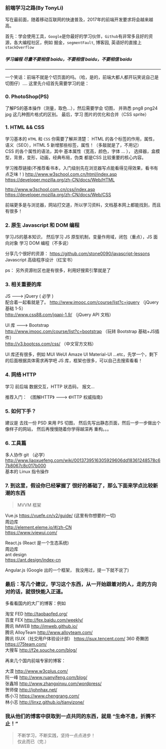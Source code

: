 ### 前端学习之路(By TonyLi)

写在最前面，随着移动互联网的快速普及，2017年的前端开发要求将会越来越高。

首先：学会使用工具，`Google`是你最好的学习伙伴，`Github`有非常多且好的资源，各大编程社区，例如 掘金，`segmentFault`, 博客园, 英语好的直接上 `stackOverflow`


##### 学习编程 尽量不要相信 baidu，不要相信 baidu，不要相信 baidu  

----

一个笑话：前端不就是个切页面的吗。（哈，是的，前端大都人都开玩笑说自己是切图仔）.... 这里先介绍首先需要学习的是：
 
### 0. PhotoShop(PS) 
了解PS的基本操作（测量，取色...），然后需要学会 切图， 并熟悉 png8  png24  jpg 这几种图片格式的区别。
最后，学习 图片的优化和合并（CSS sprite）


### 1. HTML && CSS

学习基本的 `HTML` 和 `CSS`
你需要了解并清楚：
HTML 的各个标签的作用，属性，语义（SEO），HTML 5 新增那些标签，属性！（多敲就是了，不用记）  
CSS 的各个属性的语法，其中 基本属性（宽高，颜色，字体 ... ）， 选择器，盒模型，背景，变形，动画，经典布局，伪类 都是CSS 比较重要的核心内容。

学习推荐链接(不推荐看书本，入门级别先在浏览器写点能看得见得效果，看书有点乏味！) 
http://www.w3school.com.cn/html/index.asp        
https://developer.mozilla.org/zh-CN/docs/Web/HTML

http://www.w3school.com.cn/css/index.asp  
https://developer.mozilla.org/zh-CN/docs/Web/CSS

前端更多是与浏览器，网站打交道，所以学习资料，文档基本网上都能找到，而且有很多！



### 2. 原生 Javascript 和 DOM 编程
学习JS的基本知识， 然后学习 JS 原型机制，变量作用域，闭包（重点），JS 面向对象
学习 DOM 编程（不多说）

分享几个很好的资源：
https://github.com/stone0090/javascript-lessons  
Javascript 高级程序设计（红宝书）

ps： 另外资源社区也是有很多，利用好搜索引擎就是了



### 3. 相关重要的库 
JS --->  jQuery ( 必学 )  
配合着一起看就是了。
http://www.imooc.com/course/list?c=jquery  （jQuery 基础 1-5）   
http://www.css88.com/jqapi-1.9/            （jQuery API 文档）  


UI 库 ---> Bootstrap  
http://www.imooc.com/course/list?c=bootstrap  （玩转 Bootstrap 基础+JS插件）  
http://v3.bootcss.com/css/                    （中文官方文档）


UI 库还有很多，例如 MUI  WeUI  Amaze UI  Material-UI ...etc，先学一个，剩下的后面根据具体需求再学吧
JS 库，框架也很多，可以自己去搜索看看！

### 4. 网络 HTTP 
学习 前后端 数据交互，HTTP 状态码， 报文...



推荐入门： 《图解HTTP》  --->  《HTTP 权威指南》 

### 5. 如何下手？
建议是 去找一份 PSD 来用 PS 切图， 然后先写出静态页面，然后一步一步做出个像样子的网站， 然后再慢慢随着你学得越深再 重构。。。


### 6. 工具篇  
多人协作  git （必学）
http://www.liaoxuefeng.com/wiki/0013739516305929606dd18361248578c67b8067c8c017b000  
基本的 Linux 指令操作



### 7. 到这里，假设你已经掌握了 很好的基础了，那么下面来学点比较新潮的东西  
> MVVM 框架  

Vue.js   https://vuefe.cn/v2/guide/ (这里有你想要的一切)  
周边库  
http://element.eleme.io/#/zh-CN  
https://www.iviewui.com/

React.js (React 是一个生态系统)  
周边库  
ant design   
https://ant.design/index-cn

Angular.js (Google 出的一个框架， 我没用过，提一下就不说了)


### 最后：写几个建议，学习这个东西，从一开始跟着对的人，走的方向对的话，就很快能入正道。

多看看国内的大厂的博客：例如

淘宝 FED http://taobaofed.org/  
百度 FEX http://fex.baidu.com/weekly/  
腾讯 IMWEB http://imweb.github.io/  
腾讯 AlloyTeam  http://www.alloyteam.com/  
腾讯 ISUX（社交用户体验设计部） https://isux.tencent.com/ 
360 奇舞团  https://75team.com/  
大搜车 http://f2e.souche.com/blog/

再来几个国内前端专家的博客：

大漠 http://www.w3cplus.com/  
阮一峰  http://www.ruanyifeng.com/blog/  
张鑫旭  http://www.zhangxinxu.com/wordpress/  
贺师俊 http://johnhax.net/  
练小习 https://www.chengrang.com/  
林小志 http://linxz.github.io/tianyizone/  


### 我从他们的博客中获取到一点共同的东西，就是  “生命不息，折腾不止！”  
>不断学习，不断实践，坚持一点点进步！  
仅此而已（完.）



